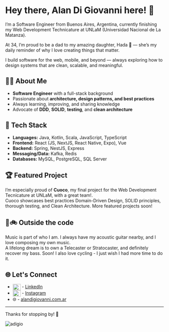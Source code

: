 # Hey there, Alan Di Giovanni here! 👋

I’m a Software Engineer from Buenos Aires, Argentina, currently finishing my Web Development Technicature at UNLaM (Universidad Nacional de La Matanza).

At 34, I’m proud to be a dad to my amazing daughter, Hada 👧 — she’s my daily reminder of why I love creating things that matter.

I build software for the web, mobile, and beyond — always exploring how to design systems that are clean, scalable, and meaningful.  

## 👨‍💻 About Me

- **Software Engineer** with a full-stack background  
- Passionate about **architecture, design patterns, and best practices**  
- Always learning, improving, and sharing knowledge  
- Advocate of **DDD**, **SOLID**, **testing**, and **clean architecture**

## 🧰 Tech Stack

- **Languages:** Java, Kotlin, Scala, JavaScript, TypeScript
- **Frontend:** React (JS, NextJS, React Native, Expo), Vue
- **Backend:** Spring, NestJS, Express
- **Messaging/Data:** Kafka, Redis
- **Databases:** MySQL, PostgreSQL, SQL Server

## 🏆 Featured Project

I’m especially proud of **Cuoco**, my final project for the Web Development Tecnicature at UNLaM, with a great team!.  
Cuoco showcases best practices Domain-Driven Design, SOLID principles, thorough testing, and Clean Architecture.
More featured projects soon!

## 🎸🚲 Outside the code

Music is part of who I am.
I always have my acoustic guitar nearby, and I love composing my own music.  
A lifelong dream is to own a Telecaster or Stratocaster, and definitely recover my bass. Soon!
I also love cycling - I just wish I had more time to do it.

## 🌐 Let's Connect

- <a href="https://linkedin.com/in/ardigiovanni" target="blank"><img align="center" src="https://raw.githubusercontent.com/rahuldkjain/github-profile-readme-generator/master/src/images/icons/Social/linked-in-alt.svg" alt="ardigiovanni" height="20" width="25" /></a> - [LinkedIn](https://www.linkedin.com/in/ardigiovanni/)
- <a href="https://instagram.com/ardigio" target="blank"><img align="center" src="https://raw.githubusercontent.com/rahuldkjain/github-profile-readme-generator/master/src/images/icons/Social/instagram.svg" alt="ardigio" height="20" width="25" /></a> - [Instagram](https://instagram.com/ardigio)
- 🌐 - [alandigiovanni.com.ar](https://www.alandigiovanni.com.ar)

---

Thanks for stopping by! 🚀

<p><img align="center" src="https://github-readme-stats.vercel.app/api/top-langs?username=adigio&show_icons=true&locale=en&layout=compact" alt="adigio" /></p>
